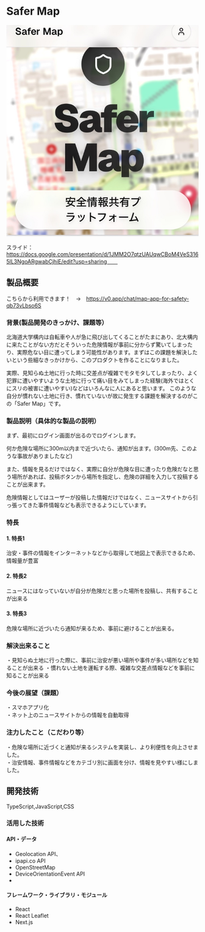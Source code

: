 # Safer Map

[![IMAGE ALT TEXT HERE](https://github.com/jphacks/sp_2512/blob/main/IMG_7605.png)]()

スライド：https://docs.google.com/presentation/d/1JMM2O7qtzUAUqwCBoM4VeS3165lL3NgoARgwabCjhiE/edit?usp=sharing　　


## 製品概要

こちらから利用できます！　→　https://v0.app/chat/map-app-for-safety-qb73vLbso6S

### 背景(製品開発のきっかけ、課題等）
北海道大学構内は自転車や人が急に飛び出してくることがたまにあり、北大構内に来たことがない方だとそういった危険情報が事前に分からず驚いてしまったり、実際危ない目に遭ってしまう可能性があります。まずはこの課題を解決したいという些細なきっかけから、このプロダクトを作ることになりました。

実際、見知らぬ土地に行った時に交差点が複雑でモタモタしてしまったり、よく犯罪に遭いやすいような土地に行って痛い目をみてしまった経験(海外ではとくにスリの被害に遭いやすい)などはいろんなに人にあると思います。
このような自分が慣れない土地に行き、慣れていないが故に発生する課題を解決するのがこの「Safer Map」です。

### 製品説明（具体的な製品の説明）
まず、最初にログイン画面が出るのでログインします。

何か危険な場所に300m以内まで近づいたら、通知が出ます。(300m先、このような事故がありましたなど)

また、情報を見るだけではなく、実際に自分が危険な目に遭ったり危険だなと思う場所があれば、投稿ボタンから場所を指定し、危険の詳細を入力して投稿することが出来ます。

危険情報としてはユーザーが投稿した情報だけではなく、ニュースサイトから引っ張ってきた事件情報なども表示できるようにしています。

### 特長
#### 1. 特長1
治安・事件の情報をインターネットなどから取得して地図上で表示できるため、情報量が豊富

#### 2. 特長2
ニュースにはなっていないが自分が危険だと思った場所を投稿し、共有することが出来る
#### 3. 特長3
危険な場所に近づいたら通知が来るため、事前に避けることが出来る。
### 解決出来ること
・見知らぬ土地に行った際に、事前に治安が悪い場所や事件が多い場所などを知ることが出来る
・慣れない土地を運転する際、複雑な交差点情報などを事前に知ることが出来る

### 今後の展望（課題）
・スマホアプリ化  
・ネット上のニュースサイトからの情報を自動取得  

### 注力したこと（こだわり等）
・危険な場所に近づくと通知が来るシステムを実装し、より利便性を向上させました。  
・治安情報、事件情報などをカテゴリ別に画面を分け、情報を見やすい様にしました。  


## 開発技術
TypeScript,JavaScript,CSS
### 活用した技術

#### API・データ
* Geolocation API、
* ipapi.co API
* OpenStreetMap
* DeviceOrientationEvent API
* 

#### フレームワーク・ライブラリ・モジュール
* React
* React Leaflet
* Next.js
  

